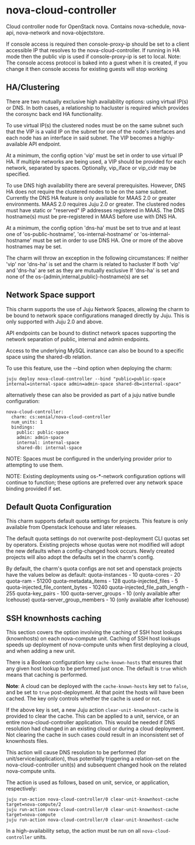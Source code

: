 # nova-cloud-controller

Cloud controller node for OpenStack nova. Contains nova-schedule, nova-api, nova-network and nova-objectstore.

If console access is required then console-proxy-ip should be set to a client accessible IP that resolves
to the nova-cloud-controller. If running in HA mode then the public vip is used if console-proxy-ip is set
to local. Note: The console access protocol is baked into a guest when it is created, if you change it then
console access for existing guests will stop working

## HA/Clustering

There are two mutually exclusive high availability options: using virtual
IP(s) or DNS. In both cases, a relationship to hacluster is required which
provides the corosync back end HA functionality.

To use virtual IP(s) the clustered nodes must be on the same subnet such that
the VIP is a valid IP on the subnet for one of the node's interfaces and each
node has an interface in said subnet. The VIP becomes a highly-available API
endpoint.

At a minimum, the config option 'vip' must be set in order to use virtual IP
HA. If multiple networks are being used, a VIP should be provided for each
network, separated by spaces. Optionally, vip_iface or vip_cidr may be
specified.

To use DNS high availability there are several prerequisites. However, DNS HA
does not require the clustered nodes to be on the same subnet.
Currently the DNS HA feature is only available for MAAS 2.0 or greater
environments. MAAS 2.0 requires Juju 2.0 or greater. The clustered nodes must
have static or "reserved" IP addresses registered in MAAS. The DNS hostname(s)
must be pre-registered in MAAS before use with DNS HA.

At a minimum, the config option 'dns-ha' must be set to true and at least one
of 'os-public-hostname', 'os-internal-hostname' or 'os-internal-hostname' must
be set in order to use DNS HA. One or more of the above hostnames may be set.

The charm will throw an exception in the following circumstances:
If neither 'vip' nor 'dns-ha' is set and the charm is related to hacluster
If both 'vip' and 'dns-ha' are set as they are mutually exclusive
If 'dns-ha' is set and none of the os-{admin,internal,public}-hostname(s) are
set

## Network Space support

This charm supports the use of Juju Network Spaces, allowing the charm to be bound to network space configurations managed directly by Juju.  This is only supported with Juju 2.0 and above.

API endpoints can be bound to distinct network spaces supporting the network separation of public, internal and admin endpoints.

Access to the underlying MySQL instance can also be bound to a specific space using the shared-db relation.

To use this feature, use the --bind option when deploying the charm:

    juju deploy nova-cloud-controller --bind "public=public-space internal=internal-space admin=admin-space shared-db=internal-space"

alternatively these can also be provided as part of a juju native bundle configuration:

    nova-cloud-controller:
      charm: cs:xenial/nova-cloud-controller
      num_units: 1
      bindings:
        public: public-space
        admin: admin-space
        internal: internal-space
        shared-db: internal-space

NOTE: Spaces must be configured in the underlying provider prior to attempting to use them.

NOTE: Existing deployments using os-*-network configuration options will continue to function; these options are preferred over any network space binding provided if set.

## Default Quota Configuration

This charm supports default quota settings for projects.
This feature is only available from Openstack Icehouse and later releases.

The default quota settings do not overwrite post-deployment CLI quotas set by operators.
Existing projects whose quotas were not modified will adopt the new defaults when a config-changed hook occurs.
Newly created projects will also adopt the defaults set in the charm's config.

By default, the charm's quota configs are not set and openstack projects have the values below as default:
quota-instances - 10
quota-cores - 20
quota-ram - 51200
quota-metadata_items - 128
quota-injected_files - 5
quota-injected_file_content_bytes - 10240
quota-injected_file_path_length - 255
quota-key_pairs - 100
quota-server_groups - 10 (only available after Icehouse)
quota-server_group_members - 10 (only available after Icehouse)

## SSH knownhosts caching

This section covers the option involving the caching of SSH host lookups
(knownhosts) on each nova-compute unit.  Caching of SSH host lookups speeds up
deployment of nova-compute units when first deploying a cloud, and when adding
a new unit.

There is a Boolean configuration key `cache-known-hosts` that ensures that any
given host lookup to be performed just once.  The default is `true` which means
that caching is performed.

**Note**: A cloud can be deployed with the `cache-known-hosts` key set to
`false`, and be set to `true` post-deployment. At that point the hosts
will have been cached. The key only controls whether the cache is used or
not.

If the above key is set, a new Juju action `clear-unit-knownhost-cache` is
provided to clear the cache. This can be applied to a unit, service, or an
entire nova-cloud-controller application. This would be needed if DNS
resolution had changed in an existing cloud or during a cloud deployment.
Not clearing the cache in such cases could result in an inconsistent set
of knownhosts files.

This action will cause DNS resolution to be performed (for
unit/service/application), thus potentially triggering a relation-set on
the nova-cloud-controller unit(s) and subsequent changed hook on the
related nova-compute units.

The action is used as follows, based on unit, service, or application,
respectively:

```
juju run-action nova-cloud-controller/0 clear-unit-knownhost-cache target=nova-compute/2
juju run-action nova-cloud-controller/0 clear-unit-knownhost-cache target=nova-compute
juju run-action nova-cloud-controller/0 clear-unit-knownhost-cache
```

In a high-availability setup, the action must be run on all
`nova-cloud-controller` units.
